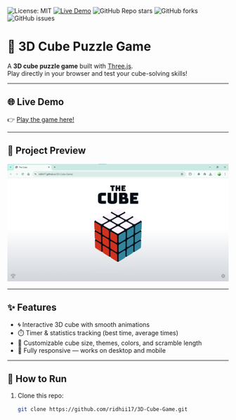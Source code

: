 ![License: MIT](https://img.shields.io/badge/License-MIT-green.svg)
[![Live Demo](https://img.shields.io/badge/Live%20Demo-Click%20Here-blue)](https://ridhii17.github.io/3D-Cube-Game/)
![GitHub Repo stars](https://img.shields.io/github/stars/ridhii17/3D-Cube-Game?style=social)
![GitHub forks](https://img.shields.io/github/forks/ridhii17/3D-Cube-Game?style=social)
![GitHub issues](https://img.shields.io/github/issues/ridhii17/3D-Cube-Game)

# 🧊 3D Cube Puzzle Game

A **3D cube puzzle game** built with [Three.js](https://threejs.org/).  
Play directly in your browser and test your cube-solving skills!

---

## 🌐 Live Demo
👉 [Play the game here!](https://ridhii17.github.io/3D-Cube-Game/)

---

## 📸 Project Preview
![3D Cube Game Screenshot](screenshot.png)

---

## ✨ Features
- 🌀 Interactive 3D cube with smooth animations  
- ⏱️ Timer & statistics tracking (best time, average times)  
- 🎨 Customizable cube size, themes, colors, and scramble length  
- 📱 Fully responsive — works on desktop and mobile  

---

## 🚀 How to Run
1. Clone this repo:
   ```bash
   git clone https://github.com/ridhii17/3D-Cube-Game.git
